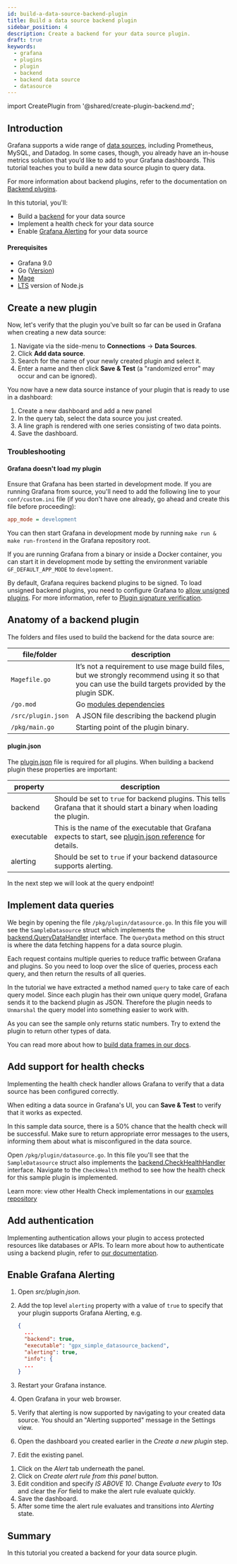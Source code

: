 ```yaml
---
id: build-a-data-source-backend-plugin
title: Build a data source backend plugin
sidebar_position: 4
description: Create a backend for your data source plugin.
draft: true
keywords:
  - grafana
  - plugins
  - plugin
  - backend
  - backend data source
  - datasource
---
```


import CreatePlugin from '@shared/create-plugin-backend.md';


## Introduction

Grafana supports a wide range of [data sources](https://grafana.com/grafana/plugins/data-source-plugins/), including Prometheus, MySQL, and Datadog. In some cases, though, you already have an in-house metrics solution that you’d like to add to your Grafana dashboards. This tutorial teaches you to build a new data source plugin to query data.

For more information about backend plugins, refer to the documentation on [Backend plugins](../../introduction/backend.md).

In this tutorial, you'll:

- Build a [backend](../../introduction/backend.md) for your data source
- Implement a health check for your data source
- Enable [Grafana Alerting](https://grafana.com/docs/grafana/latest/alerting/) for your data source

#### Prerequisites

- Grafana 9.0
- Go ([Version](https://github.com/grafana/plugin-tools/blob/main/packages/create-plugin/templates/backend/go.mod#L3))
- [Mage](https://magefile.org/)
- [LTS](https://nodejs.dev/en/about/releases/) version of Node.js

## Create a new plugin

<CreatePlugin />

Now, let's verify that the plugin you've built so far can be used in Grafana when creating a new data source:
1. Navigate via the side-menu to **Connections** -> **Data Sources**.
1. Click **Add data source**.
1. Search for the name of your newly created plugin and select it.
1. Enter a name and then click **Save & Test** (a "randomized error" may occur and can be ignored).

You now have a new data source instance of your plugin that is ready to use in a dashboard:

1. Create a new dashboard and add a new panel
1. In the query tab, select the data source you just created.
1. A line graph is rendered with one series consisting of two data points.
1. Save the dashboard.

### Troubleshooting

#### Grafana doesn't load my plugin

Ensure that Grafana has been started in development mode. If you are running Grafana from source, you'll need to add the following line to your `conf/custom.ini` file (if you don't have one already, go ahead and create this file before proceeding):

```ini
app_mode = development
```

You can then start Grafana in development mode by running `make run & make run-frontend` in the Grafana repository root.

If you are running Grafana from a binary or inside a Docker container, you can start it in development mode by setting the environment variable `GF_DEFAULT_APP_MODE` to `development`.

By default, Grafana requires backend plugins to be signed. To load unsigned backend plugins, you need to
configure Grafana to [allow unsigned plugins](https://grafana.com/docs/grafana/latest/administration/plugin-management/#allow-unsigned-plugins).
For more information, refer to [Plugin signature verification](https://grafana.com/docs/grafana/latest/administration/plugin-management/#backend-plugins).

## Anatomy of a backend plugin

The folders and files used to build the backend for the data source are:

| file/folder        | description                                                                                                                                          |
| ------------------ | ---------------------------------------------------------------------------------------------------------------------------------------------------- |
| `Magefile.go`      | It’s not a requirement to use mage build files, but we strongly recommend using it so that you can use the build targets provided by the plugin SDK. |
| `/go.mod `         | Go [modules dependencies](https://golang.org/cmd/go/#hdr-The_go_mod_file)                                                                 |
| `/src/plugin.json` | A JSON file describing the backend plugin                                                                                                            |
| `/pkg/main.go`     | Starting point of the plugin binary.                                                                                                                 |

#### plugin.json

The [plugin.json](../../metadata.md) file is required for all plugins. When building a backend plugin these properties are important:

| property   | description                                                                                                                                                   |
| ---------- | ------------------------------------------------------------------------------------------------------------------------------------------------------------- |
| backend    | Should be set to `true` for backend plugins. This tells Grafana that it should start a binary when loading the plugin.                                        |
| executable | This is the name of the executable that Grafana expects to start, see [plugin.json reference](h../../metadata.md) for details. |
| alerting   | Should be set to `true` if your backend datasource supports alerting.                                                                                         |

In the next step we will look at the query endpoint!

## Implement data queries
<!-- this section needs updating -->

We begin by opening the file `/pkg/plugin/datasource.go`. In this file you will see the `SampleDatasource` struct which implements the [backend.QueryDataHandler](https://pkg.go.dev/github.com/grafana/grafana-plugin-sdk-go/backend?tab=doc#QueryDataHandler) interface. The `QueryData` method on this struct is where the data fetching happens for a data source plugin.

Each request contains multiple queries to reduce traffic between Grafana and plugins. So you need to loop over the slice of queries, process each query, and then return the results of all queries.

In the tutorial we have extracted a method named `query` to take care of each query model. Since each plugin has their own unique query model, Grafana sends it to the backend plugin as JSON. Therefore the plugin needs to `Unmarshal` the query model into something easier to work with.

As you can see the sample only returns static numbers. Try to extend the plugin to return other types of data.

<!-- An example would likely be better -->

You can read more about how to [build data frames in our docs](../../introduction/data-frames).

## Add support for health checks

Implementing the health check handler allows Grafana to verify that a data source has been configured correctly.

When editing a data source in Grafana's UI, you can **Save & Test** to verify that it works as expected.

In this sample data source, there is a 50% chance that the health check will be successful. Make sure to return appropriate error messages to the users, informing them about what is misconfigured in the data source.

Open `/pkg/plugin/datasource.go`. In this file you'll see that the `SampleDatasource` struct also implements the [backend.CheckHealthHandler](https://pkg.go.dev/github.com/grafana/grafana-plugin-sdk-go/backend?tab=doc#CheckHealthHandler) interface. Navigate to the `CheckHealth` method to see how the health check for this sample plugin is implemented.

Learn more: view other Health Check implementations in our [examples repository](https://github.com/grafana/grafana-plugin-examples/)

## Add authentication

Implementing authentication allows your plugin to access protected resources like databases or APIs. To learn more about how to authenticate using a backend plugin, refer to [our documentation](../extend-a-plugin/add-authentication-for-data-source-plugins.md#authenticate-using-a-backend-plugin).

## Enable Grafana Alerting

1. Open _src/plugin.json_.
1. Add the top level `alerting` property with a value of `true` to specify that your plugin supports Grafana Alerting, e.g.
   ```json
   {
     ...
     "backend": true,
     "executable": "gpx_simple_datasource_backend",
     "alerting": true,
     "info": {
     ...
   }
   ```

1. Restart your Grafana instance.
1. Open Grafana in your web browser.
1. Verify that alerting is now supported by navigating to your created data source. You should an "Alerting supported" message in the Settings view.
1. Open the dashboard you created earlier in the _Create a new plugin_ step.
1. Edit the existing panel.
<!-- this needs to be updated from legacy alerting -->
1. Click on the _Alert_ tab underneath the panel.
1. Click on _Create alert rule from this panel_ button.
1. Edit condition and specify _IS ABOVE 10_. Change _Evaluate every_ to _10s_ and clear the _For_ field to make the alert rule evaluate quickly.
1. Save the dashboard.
1. After some time the alert rule evaluates and transitions into _Alerting_ state.

## Summary

In this tutorial you created a backend for your data source plugin.
